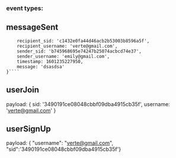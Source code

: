 ### event types:

## messageSent

`````payload: {
    recipient_sid: 'c1432e0fa44d46acb2b53003b8596a5f',
    recipient_username: 'verte@gmail.com',
    sender_sid: 'b745968695e74247b25074acbcd74e37',
    sender_username: 'emily@gmail.com',
    timestamp: 1601235227950,
    message: 'dsasdsa'
}````
`````

## userJoin

payload: { sid: '3490191ce08048cbbf09dba4915cb35f', username: 'verte@gmail.com' }

## userSignUp

payload: { "username": "verte@gmail.com", "sid":'3490191ce08048cbbf09dba4915cb35f'}
